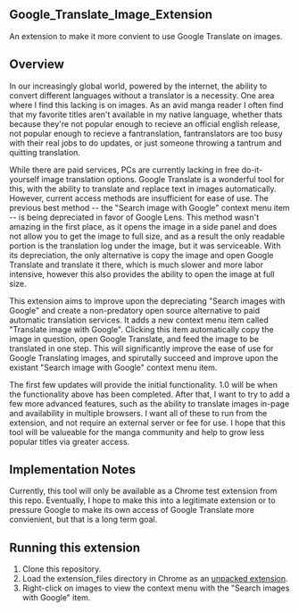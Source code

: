 ## Google_Translate_Image_Extension
An extension to make it more convient to use Google Translate on images.

## Overview

In our increasingly global world, powered by the internet, the ability to convert different languages without a translator is a necessity. One area where I find this lacking is on images. As an avid manga reader I often find that my favorite titles aren't available in my native language, whether thats because they're not popular enough to recieve an official english release, not popular enough to recieve a fantranslation, fantranslators are too busy with their real jobs to do updates, or just someone throwing a tantrum and quitting translation. 

While there are paid services, PCs are currently lacking in free do-it-yourself image translation options. Google Translate is a wonderful tool for this, with the ability to translate and replace text in images automatically. However, current access methods are insufficient for ease of use. The previous best method -- the "Search image with Google" context menu item -- is being depreciated in favor of Google Lens. This method wasn't amazing in the first place, as it opens the image in a side panel and does not allow you to get the image to full size, and as a result the only readable portion is the translation log under the image, but it was serviceable. With its depreciation, the only alternative is copy the image and open Google Translate and translate it there, which is much slower and more labor intensive, however this also provides the ability to open the image at full size. 

This extension aims to improve upon the depreciating "Search images with Google" and create a non-predatory open source alternative to paid automatic translation services. It adds a new context menu item called "Translate image with Google". Clicking this item automatically copy the image in question, open Google Translate, and feed the image to be translated in one step. This will significantly improve the ease of use for Google Translating images, and spirutally succeed and improve upon the existant "Search image with Google" context menu item. 

The first few updates will provide the initial functionality. 1.0 will be when the functionality above has been completed. After that, I want to try to add a few more advanced features, such as the ability to translate images in-page and availability in multiple browsers. I want all of these to run from the extension, and not require an external server or fee for use. I hope that this tool will be valueable for the manga community and help to grow less popular titles via greater access. 

## Implementation Notes

Currently, this tool will only be available as a Chrome test extension from this repo. Eventually, I hope to make this into a legitimate extension or to pressure Google to make its own access of Google Translate more convienient, but that is a long term goal.

## Running this extension

1. Clone this repository.
2. Load the extension_files directory in Chrome as an [unpacked extension](https://developer.chrome.com/docs/extensions/mv3/getstarted/development-basics/#load-unpacked).
3. Right-click on images to view the context menu with the "Search images with Google" item.
